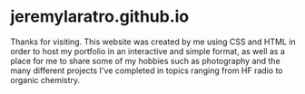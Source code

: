 # jeremylaratro.github.io

Thanks for visiting. This website was created by me using CSS and HTML in 
order to host my portfolio in an interactive and simple format, as well as a
place for me to share some of my hobbies such as photography and the many different 
projects I've completed in topics ranging from HF radio to organic chemistry. 
